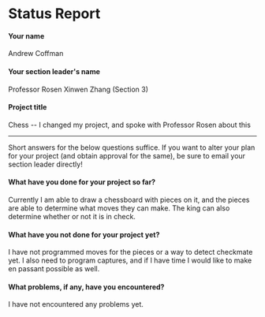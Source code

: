 # Status Report

#### Your name

Andrew Coffman

#### Your section leader's name

Professor Rosen
Xinwen Zhang (Section 3)

#### Project title

Chess -- I changed my project, and spoke with Professor Rosen about this

***

Short answers for the below questions suffice. If you want to alter your plan for your project (and obtain approval for the same), be sure to email your section leader directly!



#### What have you done for your project so far?

Currently I am able to draw a chessboard with pieces on it, and the pieces are able to determine what moves they can make.
The king can also determine whether or not it is in check.

#### What have you not done for your project yet?

I have not programmed moves for the pieces or a way to detect checkmate yet. I also need to program captures, and if I have time I would like to make en passant possible as well.

#### What problems, if any, have you encountered?

I have not encountered any problems yet.
